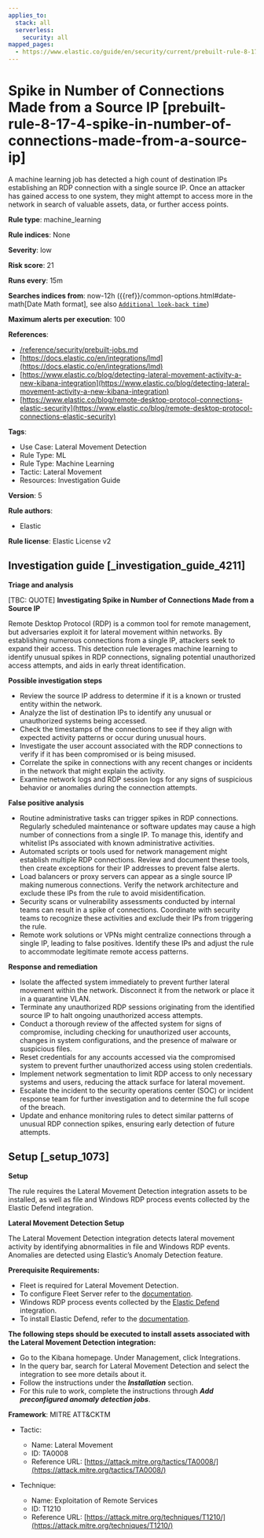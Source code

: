 ```yaml
---
applies_to:
  stack: all
  serverless:
    security: all
mapped_pages:
  - https://www.elastic.co/guide/en/security/current/prebuilt-rule-8-17-4-spike-in-number-of-connections-made-from-a-source-ip.html
---
```


# Spike in Number of Connections Made from a Source IP [prebuilt-rule-8-17-4-spike-in-number-of-connections-made-from-a-source-ip]

A machine learning job has detected a high count of destination IPs establishing an RDP connection with a single source IP. Once an attacker has gained access to one system, they might attempt to access more in the network in search of valuable assets, data, or further access points.

**Rule type**: machine_learning

**Rule indices**: None

**Severity**: low

**Risk score**: 21

**Runs every**: 15m

**Searches indices from**: now-12h ({{ref}}/common-options.html#date-math[Date Math format], see also [`Additional look-back time`](docs-content://solutions/security/detect-and-alert/create-detection-rule.md#rule-schedule))

**Maximum alerts per execution**: 100

**References**:

* [/reference/security/prebuilt-jobs.md](/reference/prebuilt-jobs.md)
* [https://docs.elastic.co/en/integrations/lmd](https://docs.elastic.co/en/integrations/lmd)
* [https://www.elastic.co/blog/detecting-lateral-movement-activity-a-new-kibana-integration](https://www.elastic.co/blog/detecting-lateral-movement-activity-a-new-kibana-integration)
* [https://www.elastic.co/blog/remote-desktop-protocol-connections-elastic-security](https://www.elastic.co/blog/remote-desktop-protocol-connections-elastic-security)

**Tags**:

* Use Case: Lateral Movement Detection
* Rule Type: ML
* Rule Type: Machine Learning
* Tactic: Lateral Movement
* Resources: Investigation Guide

**Version**: 5

**Rule authors**:

* Elastic

**Rule license**: Elastic License v2

## Investigation guide [_investigation_guide_4211]

**Triage and analysis**

[TBC: QUOTE]
**Investigating Spike in Number of Connections Made from a Source IP**

Remote Desktop Protocol (RDP) is a common tool for remote management, but adversaries exploit it for lateral movement within networks. By establishing numerous connections from a single IP, attackers seek to expand their access. This detection rule leverages machine learning to identify unusual spikes in RDP connections, signaling potential unauthorized access attempts, and aids in early threat identification.

**Possible investigation steps**

* Review the source IP address to determine if it is a known or trusted entity within the network.
* Analyze the list of destination IPs to identify any unusual or unauthorized systems being accessed.
* Check the timestamps of the connections to see if they align with expected activity patterns or occur during unusual hours.
* Investigate the user account associated with the RDP connections to verify if it has been compromised or is being misused.
* Correlate the spike in connections with any recent changes or incidents in the network that might explain the activity.
* Examine network logs and RDP session logs for any signs of suspicious behavior or anomalies during the connection attempts.

**False positive analysis**

* Routine administrative tasks can trigger spikes in RDP connections. Regularly scheduled maintenance or software updates may cause a high number of connections from a single IP. To manage this, identify and whitelist IPs associated with known administrative activities.
* Automated scripts or tools used for network management might establish multiple RDP connections. Review and document these tools, then create exceptions for their IP addresses to prevent false alerts.
* Load balancers or proxy servers can appear as a single source IP making numerous connections. Verify the network architecture and exclude these IPs from the rule to avoid misidentification.
* Security scans or vulnerability assessments conducted by internal teams can result in a spike of connections. Coordinate with security teams to recognize these activities and exclude their IPs from triggering the rule.
* Remote work solutions or VPNs might centralize connections through a single IP, leading to false positives. Identify these IPs and adjust the rule to accommodate legitimate remote access patterns.

**Response and remediation**

* Isolate the affected system immediately to prevent further lateral movement within the network. Disconnect it from the network or place it in a quarantine VLAN.
* Terminate any unauthorized RDP sessions originating from the identified source IP to halt ongoing unauthorized access attempts.
* Conduct a thorough review of the affected system for signs of compromise, including checking for unauthorized user accounts, changes in system configurations, and the presence of malware or suspicious files.
* Reset credentials for any accounts accessed via the compromised system to prevent further unauthorized access using stolen credentials.
* Implement network segmentation to limit RDP access to only necessary systems and users, reducing the attack surface for lateral movement.
* Escalate the incident to the security operations center (SOC) or incident response team for further investigation and to determine the full scope of the breach.
* Update and enhance monitoring rules to detect similar patterns of unusual RDP connection spikes, ensuring early detection of future attempts.


## Setup [_setup_1073]

**Setup**

The rule requires the Lateral Movement Detection integration assets to be installed, as well as file and Windows RDP process events collected by the Elastic Defend integration.

**Lateral Movement Detection Setup**

The Lateral Movement Detection integration detects lateral movement activity by identifying abnormalities in file and Windows RDP events. Anomalies are detected using Elastic’s Anomaly Detection feature.

**Prerequisite Requirements:**

* Fleet is required for Lateral Movement Detection.
* To configure Fleet Server refer to the [documentation](docs-content://reference/ingestion-tools/fleet/fleet-server.md).
* Windows RDP process events collected by the [Elastic Defend](https://docs.elastic.co/en/integrations/endpoint) integration.
* To install Elastic Defend, refer to the [documentation](docs-content://solutions/security/configure-elastic-defend/install-elastic-defend.md).

**The following steps should be executed to install assets associated with the Lateral Movement Detection integration:**

* Go to the Kibana homepage. Under Management, click Integrations.
* In the query bar, search for Lateral Movement Detection and select the integration to see more details about it.
* Follow the instructions under the ***Installation*** section.
* For this rule to work, complete the instructions through ***Add preconfigured anomaly detection jobs***.

**Framework**: MITRE ATT&CKTM

* Tactic:

    * Name: Lateral Movement
    * ID: TA0008
    * Reference URL: [https://attack.mitre.org/tactics/TA0008/](https://attack.mitre.org/tactics/TA0008/)

* Technique:

    * Name: Exploitation of Remote Services
    * ID: T1210
    * Reference URL: [https://attack.mitre.org/techniques/T1210/](https://attack.mitre.org/techniques/T1210/)



